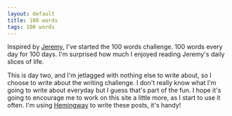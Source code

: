 ```yaml
---
layout: default
title: 100 words
tags: 100 words
---
```


Inspired by [Jeremy,](https://adactio.com/) I've started the 100 words challenge. 100 words every day for 100 days. I'm surprised how much I enjoyed reading Jeremy's daily slices of life.

This is day two, and I'm jetlagged with nothing else to write about, so I choose to write about the writing challenge. I don't really know what I'm going to write about everyday but I guess that's part of the fun. I hope it's going to encourage me to work on this site a little more, as I start to use it often. I'm using [Hemingway](www.hemingwayapp.com) to write these posts, it's handy!
